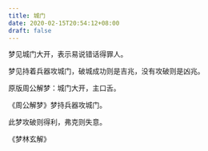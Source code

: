 ```yaml
---
title: 城门
date: 2020-02-15T20:54:12+08:00
draft: false
---
```


梦见城门大开，表示易说错话得罪人。

梦见持着兵器攻城门，破城成功则是吉兆，没有攻破则是凶兆。

原版周公解梦：城门大开，主口舌。

《周公解梦》梦持兵器攻城门。

此梦攻破则得利，弗克则失意。

《梦林玄解》